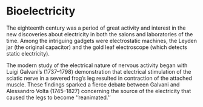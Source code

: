 # Bioelectricity

The eighteenth century was a period of great activity and interest in the new discoveries about electricity in both the salons and laboratories of the time. Among the intriguing gadgets were electrostatic machines, the Leyden jar (the original capacitor) and the gold leaf electroscope (which detects static electricity).

The modern study of the electrical nature of nervous activity began with Luigi Galvani’s (1737–1798) demonstration that electrical stimulation of the sciatic nerve in a severed frog’s leg resulted in contraction of the attached muscle. These findings sparked a fierce debate between Galvani and Alessandro Volta (1745–1827) concerning the source of the electricity that caused the legs to become ‘‘reanimated.’’